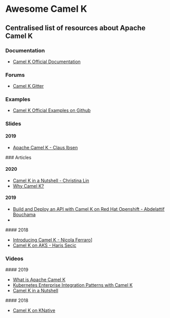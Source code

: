 # Awesome Camel K

## Centralised list of resources about Apache Camel K

### Documentation

* [Camel K Official Documentation](https://camel.apache.org/camel-k/latest/index.html)

### Forums

* [Camel K Gitter](https://gitter.im/apache/camel-k)

### Examples

* [Camel K Official Examples on Github](https://github.com/apache/camel-k-examples)

### Slides

#### 2019

* [Apache Camel K - Claus Ibsen](https://www.slideshare.net/davsclaus/apache-camel-k-copenhagen-v2)

### Articles

#### 2020

* [Camel K in a Nutshell - Christina Lin](https://dzone.com/articles/six-reasons-why-you-will-love-camel-k-1)
* [Why Camel K?](https://dzone.com/articles/why-camel-k)

#### 2019

* [Build and Deploy an API with Camel K on Red Hat Openshift - Abdelattif Bouchama](https://developers.redhat.com/blog/2019/04/25/build-and-deploy-an-api-with-camel-k-on-red-hat-openshift/)
* 

#### 2018

* [Introducing Camel K - Nicola Ferraro](https://www.nicolaferraro.me/2018/10/15/introducing-camel-k/)]
* [Camel K on AKS - Haris Secic](https://dev.to/greenroommate/apache-camel-k-on-aks-quick-setup-1lm0)

### Videos

#### 2019

* [What is Apache Camel K](https://youtu.be/51x9BewGCYA)
* [Kubernetes Enterprise Integration Patterns with Camel K](https://www.youtube.com/watch?v=51x9BewGCYA&feature=youtu.be)
* [Camel K in a Nutshell](https://www.youtube.com/watch?v=LaBvBonUC6g)

#### 2018

* [Camel K on KNative](https://www.youtube.com/watch?v=btf_e2GniXM&feature=youtu.be)
